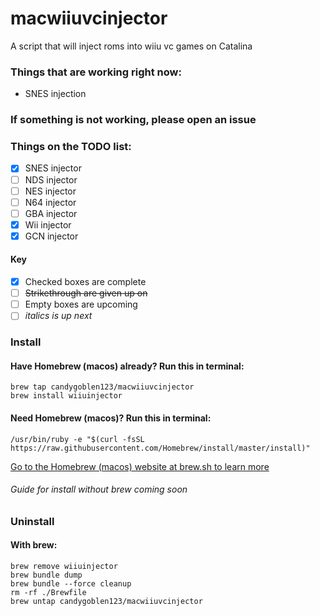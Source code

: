 # macwiiuvcinjector
A script that will inject roms into wiiu vc games on Catalina

### Things that are working right now:
- SNES injection

### If something is not working, please open an issue

### Things on the TODO list:
- [x] SNES injector
- [ ] NDS injector
- [ ] NES injector
- [ ] N64 injector
- [ ] GBA injector
- [x] Wii injector
- [x] GCN injector

#### Key
- [x] Checked boxes are complete
- [ ] ~~Strikethrough are given up on~~
- [ ] Empty boxes are upcoming
- [ ] *italics is up next*

### Install
#### Have Homebrew (macos) already? Run this in terminal:
```shell
brew tap candygoblen123/macwiiuvcinjector
brew install wiiuinjector
```

#### Need Homebrew (macos)? Run this in terminal:
```shell
/usr/bin/ruby -e "$(curl -fsSL https://raw.githubusercontent.com/Homebrew/install/master/install)"
```
[Go to the Homebrew (macos) website at brew.sh to learn more](https://brew.sh)

###### Guide for install without brew coming soon

### Uninstall
#### With brew:
```shell
brew remove wiiuinjector
brew bundle dump
brew bundle --force cleanup
rm -rf ./Brewfile
brew untap candygoblen123/macwiiuvcinjector
```
